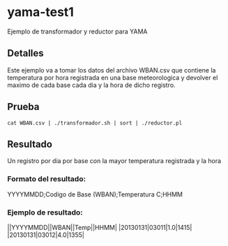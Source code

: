 # yama-test1
Ejemplo de transformador y reductor para YAMA

## Detalles

Este ejemplo va a tomar los datos del archivo WBAN.csv que contiene la temperatura por hora registrada en una base meteorologica y devolver el maximo de cada base cada dia y la hora de dicho registro.

## Prueba

```
cat WBAN.csv | ./transformador.sh | sort | ./reductor.pl
```

## Resultado

Un registro por dia por base con la mayor temperatura registrada y la hora

### Formato del resultado:

YYYYMMDD;Codigo de Base (WBAN);Temperatura C;HHMM

### Ejemplo de resultado:

||YYYYMMDD||WBAN||Temp||HHMM|
|20130131|03011|1.0|1415|
|20130131|03012|4.0|1355|



